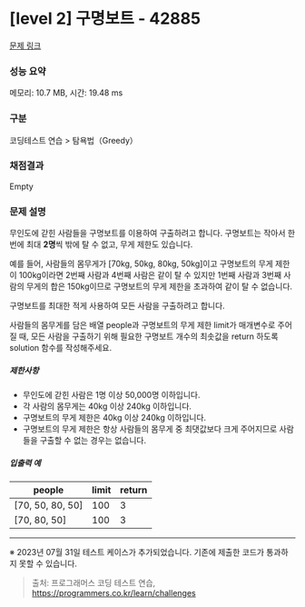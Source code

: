 # [level 2] 구명보트 - 42885 

[문제 링크](https://school.programmers.co.kr/learn/courses/30/lessons/42885) 

### 성능 요약

메모리: 10.7 MB, 시간: 19.48 ms

### 구분

코딩테스트 연습 > 탐욕법（Greedy）

### 채점결과

Empty

### 문제 설명

<p style="user-select: auto;">무인도에 갇힌 사람들을 구명보트를 이용하여 구출하려고 합니다. 구명보트는 작아서 한 번에 최대 <strong style="user-select: auto;">2명</strong>씩 밖에 탈 수 없고, 무게 제한도 있습니다.</p>

<p style="user-select: auto;">예를 들어, 사람들의 몸무게가 [70kg, 50kg, 80kg, 50kg]이고 구명보트의 무게 제한이 100kg이라면 2번째 사람과 4번째 사람은 같이 탈 수 있지만 1번째 사람과 3번째 사람의 무게의 합은 150kg이므로 구명보트의 무게 제한을 초과하여 같이 탈 수 없습니다.</p>

<p style="user-select: auto;">구명보트를 최대한 적게 사용하여 모든 사람을 구출하려고 합니다.</p>

<p style="user-select: auto;">사람들의 몸무게를 담은 배열 people과 구명보트의 무게 제한 limit가 매개변수로 주어질 때, 모든 사람을 구출하기 위해 필요한 구명보트 개수의 최솟값을 return 하도록 solution 함수를 작성해주세요.</p>

<h5 style="user-select: auto;">제한사항</h5>

<ul style="user-select: auto;">
<li style="user-select: auto;">무인도에 갇힌 사람은 1명 이상 50,000명 이하입니다.</li>
<li style="user-select: auto;">각 사람의 몸무게는 40kg 이상 240kg 이하입니다.</li>
<li style="user-select: auto;">구명보트의 무게 제한은 40kg 이상 240kg 이하입니다.</li>
<li style="user-select: auto;">구명보트의 무게 제한은 항상 사람들의 몸무게 중 최댓값보다 크게 주어지므로 사람들을 구출할 수 없는 경우는 없습니다.</li>
</ul>

<h5 style="user-select: auto;">입출력 예</h5>
<table class="table" style="user-select: auto;">
        <thead style="user-select: auto;"><tr style="user-select: auto;">
<th style="user-select: auto;">people</th>
<th style="user-select: auto;">limit</th>
<th style="user-select: auto;">return</th>
</tr>
</thead>
        <tbody style="user-select: auto;"><tr style="user-select: auto;">
<td style="user-select: auto;">[70, 50, 80, 50]</td>
<td style="user-select: auto;">100</td>
<td style="user-select: auto;">3</td>
</tr>
<tr style="user-select: auto;">
<td style="user-select: auto;">[70, 80, 50]</td>
<td style="user-select: auto;">100</td>
<td style="user-select: auto;">3</td>
</tr>
</tbody>
      </table>
<hr style="user-select: auto;">

<p style="user-select: auto;">※ 2023년 07월 31일 테스트 케이스가 추가되었습니다. 기존에 제출한 코드가 통과하지 못할 수 있습니다.</p>


> 출처: 프로그래머스 코딩 테스트 연습, https://programmers.co.kr/learn/challenges